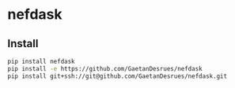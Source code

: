 # nefdask

## Install
```bash
pip install nefdask
pip install -e https://github.com/GaetanDesrues/nefdask
pip install git+ssh://git@github.com/GaetanDesrues/nefdask.git
```
